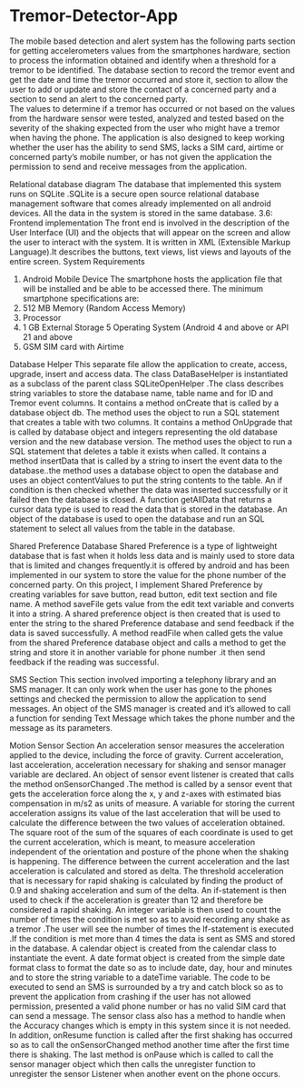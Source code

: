 # Tremor-Detector-App

The mobile based detection and alert system has the following parts section for getting accelerometers values from the smartphones hardware, section to process the information obtained and identify when a threshold for a tremor to be identified. The database section to record the tremor event and get the date and time the tremor occurred and store it, section to allow the user to add or update and store the contact of a concerned party and a section to send an alert to the concerned party.   
The values to determine if a tremor has occurred or not based on the values from the hardware sensor were tested, analyzed and tested based on the severity of the shaking expected from the user who might have a tremor when having the phone. The application is also designed to keep working whether the user has the ability to send SMS, lacks a SIM card, airtime or concerned party’s mobile number, or has not given the application the permission to send and receive messages from the application.

 Relational database diagram
The database that implemented this system runs on SQLite .SQLite is a secure open source relational database management software that comes already implemented on all android devices. All the data in the system is stored in the same database.
3.6: Frontend implementation
The front end is involved in the description of the User Interface (UI) and the objects that will appear on the screen and allow the user to interact with the system. It is written in XML (Extensible Markup Language).It describes the buttons, text views, list views and layouts of the entire screen. 
 System Requirements
1. Android Mobile Device
The smartphone hosts the application file that will be installed and be able to be accessed there. The minimum smartphone specifications are:
2. 512 MB Memory (Random Access Memory)
3. Processor
4. 1 GB External Storage
5 Operating System (Android 4 and above or API 21 and above
6. GSM SIM card with Airtime

 Database Helper 
This separate file allow the application to create, access, upgrade, insert and access data. The class DataBaseHelper is instantiated as a subclass of the parent class SQLiteOpenHelper .The class describes string variables to store the database name, table name and for ID and Tremor event columns.
It contains a method onCreate that is called by a database object db. The method uses the object to run a SQL statement that creates a table with two columns.
It contains a method OnUpgrade that is called by database object and integers representing the old database version and the new database version. The method uses the object to run a SQL statement that deletes a table it exists when called.
It contains a method insertData  that is called by a string to insert the event data to the database..the method uses a database object to open the database and uses an object contentValues to put the string contents to the table.
An if condition is then checked whether the data was inserted successfully or it failed then the database is closed.
A function getAllData that returns a cursor data type is used to read the data that is stored in the database. An object of the database is used to open the database and run an SQL statement to select all values from the table in the database.


Shared Preference Database
Shared Preference is a type of lightweight database that is fast when it holds less data and is mainly used to store data that is limited and changes frequently.it is offered by android and has been implemented in our system to store the value for the phone number of the concerned party.
On this project, I implement Shared Preference by creating variables for save button, read button, edit text section and file name. A method saveFile gets value from the edit text variable and converts it into a string. A shared preference object is then created that is used to enter the string to the shared Preference database and send feedback if the data is saved successfully.
A method readFile when called gets the value from the shared Preference database object and calls a method to get the string and store it in another variable for phone number .it then send feedback if the reading was successful.

 SMS Section
This section involved importing a telephony library and an SMS manager. It can only work when the user has gone to the phones settings and checked the permission to allow the application to send messages. An object of the SMS manager is created and it’s allowed to call a function  for sending Text Message which takes the phone number and the message as its parameters.

 Motion Sensor Section
An acceleration sensor measures the acceleration applied to the device, including the force of gravity. Current acceleration, last acceleration, acceleration necessary for shaking and sensor manager variable are declared.
An object of sensor event listener is created that calls the method onSensorChanged .The method is called by a sensor event that gets the acceleration force along the x, y and z-axes with estimated bias compensation in m/s2 as units of measure. A variable for storing the current acceleration assigns its value of the last acceleration that will be used to calculate the difference between the two values of acceleration obtained.
The square root of the sum of the squares of each coordinate is used to get the current acceleration, which is meant, to measure acceleration independent of the orientation and posture of the phone when the shaking is happening.
The difference between the current acceleration and the last acceleration is calculated and stored as delta. The threshold acceleration that is necessary for rapid shaking is calculated by finding the product of 0.9 and shaking acceleration and sum of the delta.
An if-statement is then used to check if the acceleration is greater than 12 and therefore be considered a rapid shaking. An integer variable is then used to count the number of times the condition is met so as to avoid recording any shake as a tremor .The user will see the number of times the If-statement is executed .If the condition is met more than 4 times the data is sent as SMS and stored in the database.
A calendar object is created from the calendar class to instantiate the event. A  date format object is created from the simple date format class to format the date so as to include date, day, hour and minutes and to store the string variable to a dateTime variable.
The code to be executed to send an SMS is surrounded by a try and catch block so as to prevent the application from crashing if the user has not allowed permission, presented a valid phone number or has no valid SIM card that can send a message.
The sensor class also has a method to handle when the Accuracy changes which is empty in this system since it is not needed. In addition, onResume function is called after the first shaking has occurred so as to call the onSensorChanged method another time after the first time there is shaking.
The last method is onPause which is called to call the sensor manager object which then calls the unregister function to unregister the sensor Listener when another event on the phone occurs.




